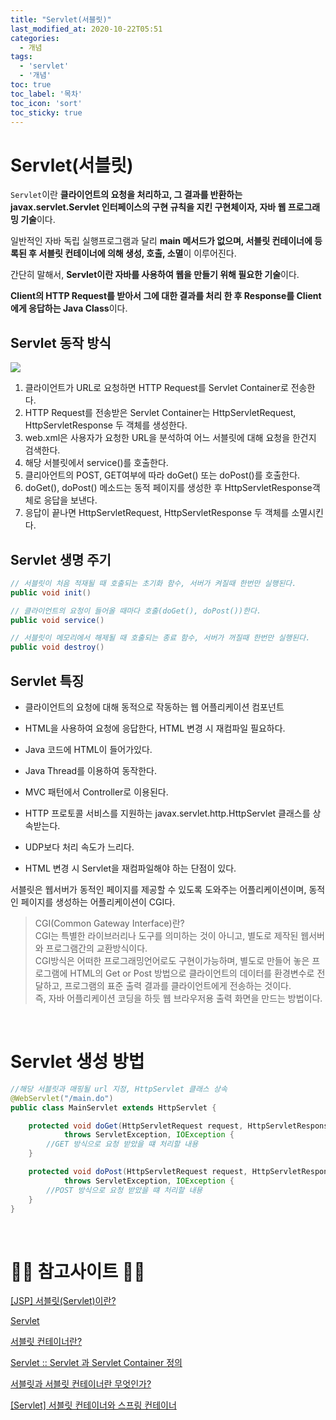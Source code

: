 ```yaml
---
title: "Servlet(서블릿)"
last_modified_at: 2020-10-22T05:51
categories: 
  - 개념
tags: 
  - 'servlet' 
  - '개념'
toc: true
toc_label: '목차'
toc_icon: 'sort'
toc_sticky: true
---
```

# Servlet(서블릿)

`Servlet`이란 **클라이언트의 요청을 처리하고, 그 결과를 반환하는 javax.servlet.Servlet 인터페이스의 구현 규칙을 지킨 구현체이자, 자바 웹 프로그래밍 기술**이다.

일반적인 자바 독립 실행프로그램과 달리 **main 메서드가 없으며, 서블릿 컨테이너에 등록된 후 서블릿 컨테이너에 의해 생성, 호출, 소멸**이 이루어진다.

간단히 말해서, **Servlet이란 자바를 사용하여 웹을 만들기 위해 필요한 기술**이다.

**Client의 HTTP Request를 받아서 그에 대한 결과를 처리 한 후 Response를 Client에게 응답하는 Java Class**이다. 



## Servlet 동작 방식

![](https://images.velog.io/images/gillog/post/b0d6c1ad-6874-4f6b-98fa-ad2da909d3fc/1_rYxpa3uSE3H5CBHyE5xD6Q.png)

1. 클라이언트가 URL로 요청하면 HTTP Request를 Servlet Container로 전송한다.
2. HTTP Request를 전송받은 Servlet Container는 HttpServletRequest, HttpServletResponse 두 객체를 생성한다.
3. web.xml은 사용자가 요청한 URL을 분석하여 어느 서블릿에 대해 요청을 한건지 검색한다.
4. 해당 서블릿에서 service()를 호출한다.
5. 클리아언트의 POST, GET여부에 따라 doGet() 또는 doPost()를 호출한다.
6. doGet(), doPost() 메소드는 동적 페이지를 생성한 후 HttpServletResponse객체로 응답을 보낸다.
7. 응답이 끝나면 HttpServletRequest, HttpServletResponse 두 객체를 소멸시킨다.


## Servlet 생명 주기

```java
// 서블릿이 처음 적재될 때 호출되는 초기화 함수, 서버가 켜질때 한번만 실행된다.
public void init()
```

```java
// 클라이언트의 요청이 들어올 때마다 호출(doGet(), doPost())한다.
public void service()
```

```java
// 서블릿이 메모리에서 해제될 때 호출되는 종료 함수, 서버가 꺼질때 한번만 실행된다.
public void destroy()
```




## Servlet 특징

- 클라이언트의 요청에 대해 동적으로 작동하는 웹 어플리케이션 컴포넌트

- HTML을 사용하여 요청에 응답한다, HTML 변경 시 재컴파일 필요하다.

- Java 코드에 HTML이 들어가있다.

- Java Thread를 이용하여 동작한다.

- MVC 패턴에서 Controller로 이용된다.

- HTTP 프로토콜 서비스를 지원하는 javax.servlet.http.HttpServlet 클래스를 상속받는다.

- UDP보다 처리 속도가 느리다.

- HTML 변경 시 Servlet을 재컴파일해야 하는 단점이 있다.




서블릿은 웹서버가 동적인 페이지를 제공할 수 있도록 도와주는 어플리케이션이며, 동적인 페이지를 생성하는 어플리케이션이 CGI다. 

> CGI(Common Gateway Interface)란?<br>
CGI는 특별한 라이브러리나 도구를 의미하는 것이 아니고, 별도로 제작된 웹서버와 프로그램간의 교환방식이다.<br>CGI방식은 어떠한 프로그래밍언어로도 구현이가능하며, 별도로 만들어 놓은 프로그램에 HTML의 Get or Post 방법으로 클라이언트의 데이터를 환경변수로 전달하고, 프로그램의 표준 출력 결과를 클라이언트에게 전송하는 것이다.<br>즉, 자바 어플리케이션 코딩을 하듯 웹 브라우저용 출력 화면을 만드는 방법이다.



<br>

# Servlet 생성 방법
```java
//해당 서블릿과 매핑될 url 지정, HttpServlet 클래스 상속
@WebServlet("/main.do")
public class MainServlet extends HttpServlet {

	protected void doGet(HttpServletRequest request, HttpServletResponse response)
			throws ServletException, IOException {
		//GET 방식으로 요청 받았을 떄 처리할 내용
	}

	protected void doPost(HttpServletRequest request, HttpServletResponse response)
			throws ServletException, IOException {
		//POST 방식으로 요청 받았을 떄 처리할 내용
	}
}

```


<br>

# 🙆‍♂️ 참고사이트 🙇‍♂️

[[JSP] 서블릿(Servlet)이란?](https://mangkyu.tistory.com/14)

[Servlet](https://velog.io/@han_been/Servlet)

[서블릿 컨테이너란?](https://medium.com/@fntldpf12/%EC%84%9C%EB%B8%94%EB%A6%BF-%EC%BB%A8%ED%85%8C%EC%9D%B4%EB%84%88%EB%9E%80-d5095e661a85)

[Servlet :: Servlet 과 Servlet Container 정의](https://diaryofgreen.tistory.com/31)

[서블릿과 서블릿 컨테이너란 무엇인가?](http://guruble.com/about-servlet/)

[[Servlet] 서블릿 컨테이너와 스프링 컨테이너](https://12bme.tistory.com/555)
